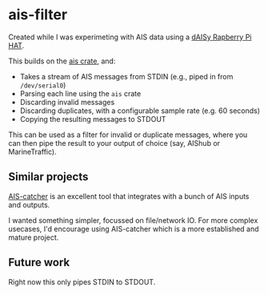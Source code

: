 # ais-filter

Created while I was experimeting with AIS data using a [dAISy Rapberry Pi HAT](https://shop.wegmatt.com/products/daisy-hat-ais-receiver).

This builds on the [ais crate](https://crates.io/crates/ais), and:
* Takes a stream of AIS messages from STDIN (e.g., piped in from `/dev/serial0`)
* Parsing each line using the `ais` crate
* Discarding invalid messages
* Discarding duplicates, with a configurable sample rate (e.g. 60 seconds)
* Copying the resulting messages to STDOUT

This can be used as a filter for invalid or duplicate messages, where you can then pipe the result to your output of choice (say, AIShub or MarineTraffic).

## Similar projects

[AIS-catcher](https://github.com/jvde-github/AIS-catcher) is an excellent tool that integrates with a bunch of AIS inputs and outputs.

I wanted something simpler, focussed on file/network IO. For more complex usecases, I'd encourage using AIS-catcher which is a more established and mature project.

## Future work

Right now this only pipes STDIN to STDOUT.